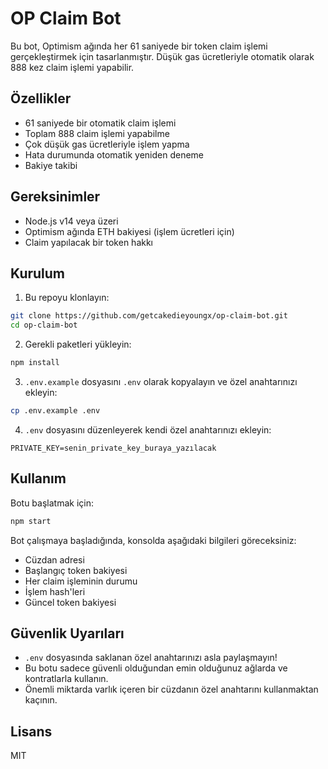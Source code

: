 # OP Claim Bot

Bu bot, Optimism ağında her 61 saniyede bir token claim işlemi gerçekleştirmek için tasarlanmıştır. Düşük gas ücretleriyle otomatik olarak 888 kez claim işlemi yapabilir.

## Özellikler

- 61 saniyede bir otomatik claim işlemi
- Toplam 888 claim işlemi yapabilme
- Çok düşük gas ücretleriyle işlem yapma
- Hata durumunda otomatik yeniden deneme
- Bakiye takibi

## Gereksinimler

- Node.js v14 veya üzeri
- Optimism ağında ETH bakiyesi (işlem ücretleri için)
- Claim yapılacak bir token hakkı

## Kurulum

1. Bu repoyu klonlayın:

```bash
git clone https://github.com/getcakedieyoungx/op-claim-bot.git
cd op-claim-bot
```

2. Gerekli paketleri yükleyin:

```bash
npm install
```

3. `.env.example` dosyasını `.env` olarak kopyalayın ve özel anahtarınızı ekleyin:

```bash
cp .env.example .env
```

4. `.env` dosyasını düzenleyerek kendi özel anahtarınızı ekleyin:

```
PRIVATE_KEY=senin_private_key_buraya_yazılacak
```

## Kullanım

Botu başlatmak için:

```bash
npm start
```

Bot çalışmaya başladığında, konsolda aşağıdaki bilgileri göreceksiniz:
- Cüzdan adresi
- Başlangıç token bakiyesi
- Her claim işleminin durumu
- İşlem hash'leri
- Güncel token bakiyesi

## Güvenlik Uyarıları

- `.env` dosyasında saklanan özel anahtarınızı asla paylaşmayın!
- Bu botu sadece güvenli olduğundan emin olduğunuz ağlarda ve kontratlarla kullanın.
- Önemli miktarda varlık içeren bir cüzdanın özel anahtarını kullanmaktan kaçının.

## Lisans

MIT